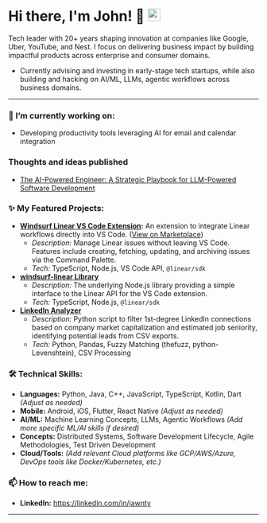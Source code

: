 # Hi there, I'm John! 👋 <img src="https://media.giphy.com/media/hvRJCLFzcasrR4ia7z/giphy.gif" width="25px">

Tech leader with 20+ years shaping innovation at companies like Google, Uber, YouTube, and Nest. I focus on delivering business impact by building impactful products across enterprise and consumer domains.

*   Currently advising and investing in early-stage tech startups, while also building and hacking on AI/ML, LLMs, agentic workflows across business domains.

---

### 🔭 I’m currently working on:

*   Developing productivity tools leveraging AI for email and calendar integration

### Thoughts and ideas published
* [The AI-Powered Engineer: A Strategic Playbook for LLM-Powered Software Development](https://github.com/jawnty/jawnty/blob/main/docs/LLM_powered_development.md)

### ✨ My Featured Projects:

*   **[Windsurf Linear VS Code Extension](https://github.com/jawnty/windsurf-linear-extension):** An extension to integrate Linear workflows directly into VS Code. ([View on Marketplace](https://marketplace.visualstudio.com/items?itemName=jawnty.windsurf-linear-extension))
    *   *Description:* Manage Linear issues without leaving VS Code. Features include creating, fetching, updating, and archiving issues via the Command Palette.
    *   *Tech:* TypeScript, Node.js, VS Code API, `@linear/sdk`
*   **[windsurf-linear Library](https://github.com/jawnty/windsurf-linear)**
    *   *Description:* The underlying Node.js library providing a simple interface to the Linear API for the VS Code extension.
    *   *Tech:* TypeScript, Node.js, `@linear/sdk`
*   **[LinkedIn Analyzer](https://github.com/jawnty/li-analyzer)**
    *   *Description:* Python script to filter 1st-degree LinkedIn connections based on company market capitalization and estimated job seniority, identifying potential leads from CSV exports.
    *   *Tech:* Python, Pandas, Fuzzy Matching (thefuzz, python-Levenshtein), CSV Processing

### 🛠️ Technical Skills:

*   **Languages:** Python, Java, C++, JavaScript, TypeScript, Kotlin, Dart *(Adjust as needed)*
*   **Mobile:** Android, iOS, Flutter, React Native *(Adjust as needed)*
*   **AI/ML:** Machine Learning Concepts, LLMs, Agentic Workflows *(Add more specific ML/AI skills if desired)*
*   **Concepts:** Distributed Systems, Software Development Lifecycle, Agile Methodologies, Test Driven Development
*   **Cloud/Tools:** *(Add relevant Cloud platforms like GCP/AWS/Azure, DevOps tools like Docker/Kubernetes, etc.)*

### 📫 How to reach me:

*   **LinkedIn:** https://linkedin.com/in/jawnty

---
